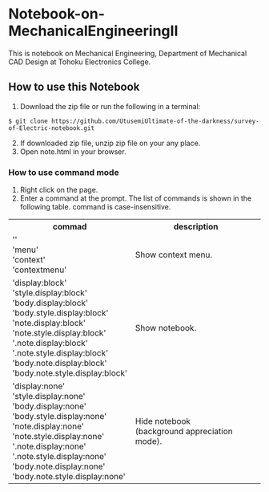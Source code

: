 # Notebook-on-MechanicalEngineeringII

This is notebook on Mechanical Engineering, Department of Mechanical CAD Design at Tohoku Electronics College.

## How to use this Notebook


1. Download the zip file or run the following in a terminal:
<pre><code>$ git clone https://github.com/UtusemiUltimate-of-the-darkness/survey-of-Electric-notebook.git</code></pre>
2. If downloaded zip file, unzip zip file on your any place.
3. Open note.html in your browser.

### How to use command mode

1. <div>Right click on the page.</div>
2. <div>Enter a command at the prompt. The list of commands is shown in the following table. command is case-insensitive.</div>
  <table>
    <tr>
      <th>commad</th>
      <th>description</th>
    </tr>
    <tr>
      <td>
        <div>''</div>
        <div>'menu'</div>
        <div>'context'</div>
        <div>'contextmenu'</div>
      </td>
      <td>Show context menu.</td>
    </tr>
    <tr>
      <td>
        <div>'display:block'</div>
        <div>'style.display:block'</div>
        <div>'body.display:block'</div>
        <div>'body.style.display:block'</div>
        <div>'note.display:block'</div>
        <div>'note.style.display:block'</div>
        <div>'.note.display:block'</div>
        <div>'.note.style.display:block'</div>
        <div>'body.note.display:block'</div>
        <div>'body.note.style.display:block'</div>
      </td>
      <td>Show notebook.</td>
    </tr>
    <tr>
      <td>
        <div>'display:none'</div>
        <div>'style.display:none'</div>
        <div>'body.display:none'</div>
        <div>'body.style.display:none'</div>
        <div>'note.display:none'</div>
        <div>'note.style.display:none'</div>
        <div>'.note.display:none'</div>
        <div>'.note.style.display:none'</div>
        <div>'body.note.display:none'</div>
        <div>'body.note.style.display:none'</div>
      </td>
      <td>
        Hide notebook<br>
        (background appreciation mode).
      </td>
    </tr>
  </table>
